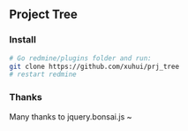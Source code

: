 ## Project Tree

### Install
```bash
# Go redmine/plugins folder and run:
git clone https://github.com/xuhui/prj_tree
# restart redmine
```

### Thanks

Many thanks to jquery.bonsai.js ~
